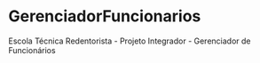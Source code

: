 # GerenciadorFuncionarios
Escola Técnica Redentorista - Projeto Integrador - Gerenciador de Funcionários
